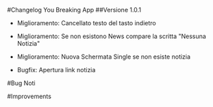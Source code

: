 #Changelog You Breaking App
##Versione 1.0.1
* Miglioramento: Cancellato testo del tasto indietro
* Miglioramento: Se non esistono News compare la scritta "Nessuna Notizia"
* Miglioramento: Nuova Schermata Single se non esiste notizia

* Bugfix: Apertura link notizia

#Bug Noti

#Improvements
